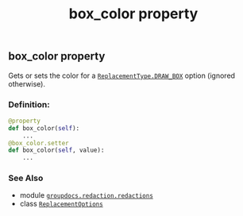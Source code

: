 ﻿---
title: box_color property
second_title: GroupDocs.Redaction for Python via .NET API References
description: 
type: docs
weight: 40
url: /groupdocs.redaction.redactions/replacementoptions/box_color/
is_root: false
---

## box_color property


Gets or sets the color for a [`ReplacementType.DRAW_BOX`](/redaction/python-net/groupdocs.redaction.redactions/replacementtype#DRAW_BOX) option (ignored otherwise).
### Definition:
```python
@property
def box_color(self):
    ...
@box_color.setter
def box_color(self, value):
    ...
```

### See Also
* module [`groupdocs.redaction.redactions`](../../)
* class [`ReplacementOptions`](/redaction/python-net/groupdocs.redaction.redactions/replacementoptions)
